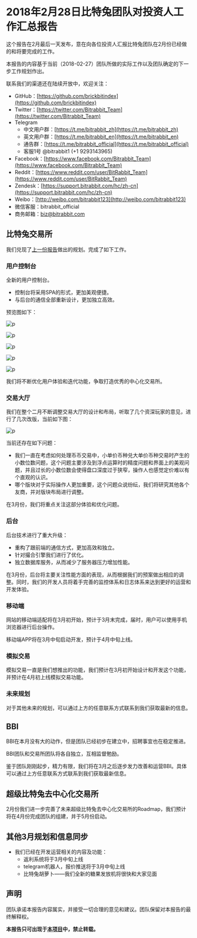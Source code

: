 # 2018年2月28日比特兔团队对投资人工作汇总报告

这个报告在2月最后一天发布，意在向各位投资人汇报比特兔团队在2月份已经做的和将要完成的工作。

本报告的内容基于当前（2018-02-27）团队所做的实际工作以及团队确定的下一步工作规划作出。

联系我们的渠道还在陆续开放中，欢迎关注：
- GitHub：[https://github.com/brickbitindex](https://github.com/brickbitindex)
- Twitter：[https://twitter.com/Bitrabbit_Team](https://twitter.com/Bitrabbit_Team)
- Telegram
  - 中文用户群：[https://t.me/bitrabbit_zh](https://t.me/bitrabbit_zh)
  - 英文用户群：[https://t.me/bitrabbit_en](https://t.me/bitrabbit_en)
  - 通告群：[https://t.me/bitrabbit_official](https://t.me/bitrabbit_official)
  - 客服1号 @bitrabbit1 (+1 9293143965)
- Facebook：[https://www.facebook.com/Bitrabbit_Team](https://www.facebook.com/Bitrabbit_Team)
- Reddit：[https://www.reddit.com/user/BitRabbit_Team](https://www.reddit.com/user/BitRabbit_Team)
- Zendesk：[https://support.bitrabbit.com/hc/zh-cn](https://support.bitrabbit.com/hc/zh-cn)
- Weibo：[http://weibo.com/bitrabbit123](http://weibo.com/bitrabbit123)
- 微信客服：bitrabbit_official
- 商务邮箱：biz@bitrabbit.com 


## 比特兔交易所

我们兑现了[上一份报告](https://github.com/brickbitindex/brb-change-log/blob/master/20180209Report.md)做出的规划。完成了如下工作。

### 用户控制台

全新的用户控制台。

- 控制台将采用SPA的形式，更加美观便捷。
- 与后台的通信全部重新设计，更加独立高效。

预览图如下：


![p](https://wx1.sinaimg.cn/large/5bccf15fgy1fovx1xn353j21kw0zkdsi.jpg)


![p](https://wx3.sinaimg.cn/large/5bccf15fgy1fovx1y75mnj21kw0zkqfd.jpg)


![p](https://wx2.sinaimg.cn/large/5bccf15fgy1fovx1y74h4j21kw0zkwsr.jpg)


![p](https://wx2.sinaimg.cn/large/5bccf15fgy1fovx1yoe9vj21kw0zkk4e.jpg)


![p](https://wx1.sinaimg.cn/large/5bccf15fgy1fovx1vsgfnj21kw0zkqfp.jpg)


我们将不断优化用户体验和迭代功能，争取打造优秀的中心化交易所。

### 交易大厅

我们在整个二月不断调整交易大厅的设计和布局，听取了几个资深玩家的意见，进行了几次改版，当前如下图：


![p](https://wx2.sinaimg.cn/large/5bccf15fgy1fovxlv8g7vj21kw0zk1kx.jpg)


当前还存在如下问题：

- 我们一直在考虑如何处理币币交易中，小单价币种兑大单价币种交易时产生的小数位数问题，这个问题主要涉及到浮点运算时的精度问题和界面上的美观问题，并且过长的小数位数会使得盘口深度过于狭窄，操作人也感觉定价难以有个直观的认识。
- 哪个版块对于实际操作人更加重要，这个问题众说纷纭，我们将研究其他各个友商，并对版块布局进行调整。

在3月份，我们将重点关注这部分体验和优化问题。

### 后台

后台技术进行了重大升级：

- 重构了跟前端的通信方式，更加高效和独立。
- 针对撮合引擎我们进行了优化。
- 独立数据库服务，从而减少了服务器压力增加性能。

在3月份，后台将主要关注性能方面的表现，从而根据我们的预案做出相应的调整。同时，我们的开发人员将着手完善的监控体系和日志体系来达到更好的运营和开发体验。

### 移动端

网站的移动端适配将在3月初开始，预计于3月末完成，届时，用户可以使用手机浏览器进行后台操作。

移动端APP将在3月中旬启动开发，预计于4月中旬上线。

### 模拟交易

模拟交易一直是我们想推出的功能，我们预计在3月初开始设计和开发这个功能，并预计在4月初上线模拟交易功能。

### 未来规划

对于其他未来的规划，可以通过上方的任意联系方式联系到我们获取最新的信息。

## BBI

BBI在本月没有大的动作，但是团队已经初步在建立中，招聘事宜也在稳定推进。

BBI团队和交易所团队将各自独立，互相监督勉励。

鉴于团队刚刚起步，精力有限，我们将在3月之后逐步发力改善和运营BBI。具体可以通过上方任意联系方式联系到我们获取最新信息。

## 超级比特兔去中心化交易所

2月份我们进一步完善了未来超级比特兔去中心化交易所的Roadmap，我们预计将在4月份完成团队的组建，并于5月份启动。

## 其他3月规划和信息同步

- 我们已经在开发运营相关的内容及功能：
  - 返利系统将于3月中旬上线
  - telegram机器人，报价推送将于3月中旬上线
  - 比特兔胡萝卜——我们全新的糖果发放机将很快和大家见面

## 声明

团队承诺本报告内容属实，并接受一切合理的意见和建议。团队保留对本报告的最终解释权。

**本报告只可出现于[本项目](https://github.com/brickbitindex/brb-change-log)中，禁止转载。**
